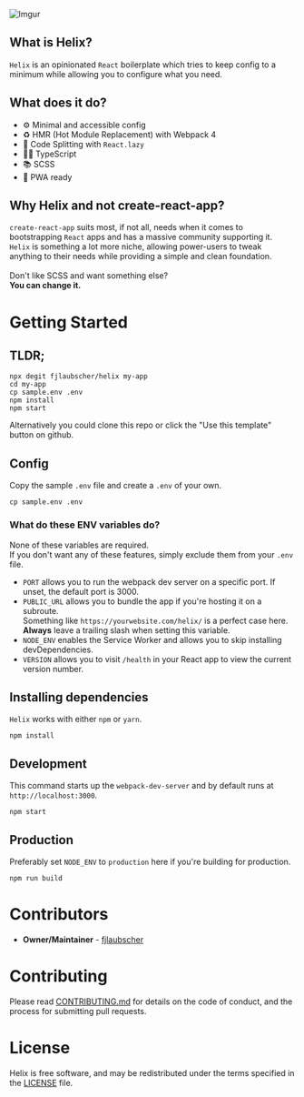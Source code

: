 ![Imgur](https://i.imgur.com/5FJS5G0.png)

## What is Helix?

`Helix` is an opinionated `React` boilerplate which tries to keep config to a minimum while allowing you to configure what you need.

## What does it do?

- ⚙️ Minimal and accessible config
- ♻️ HMR (Hot Module Replacement) with Webpack 4
- 🤸‍ Code Splitting with `React.lazy`
- 👨‍💻️ TypeScript
- 📚 SCSS
- 📱 PWA ready

## Why Helix and not create-react-app?

`create-react-app` suits most, if not all, needs when it comes to bootstrapping `React` apps and has a massive community supporting it.<br />
`Helix` is something a lot more
niche, allowing power-users to tweak anything to their needs while
providing a simple and clean foundation.
<br />
<br />
Don&apos;t like SCSS and want something else?
<br />
<strong>You can change it.</strong>

# Getting Started

## TLDR;

```
npx degit fjlaubscher/helix my-app
cd my-app
cp sample.env .env
npm install
npm start
```

Alternatively you could clone this repo or click the "Use this template" button on github.

## Config

Copy the sample `.env` file and create a `.env` of your own.

```
cp sample.env .env
```

### What do these ENV variables do?

None of these variables are required.<br />
If you don't want any of these features, simply exclude them from your `.env` file.<br />

- `PORT` allows you to run the webpack dev server on a specific port. If unset, the default port is 3000.
- `PUBLIC_URL` allows you to bundle the app if you're hosting it on a subroute.<br />Something like `https://yourwebsite.com/helix/` is a perfect case here. **Always** leave a trailing slash when setting this variable.<br />
- `NODE_ENV` enables the Service Worker and allows you to skip installing devDependencies.
- `VERSION` allows you to visit `/health` in your React app to view the current version number.

## Installing dependencies

`Helix` works with either `npm` or `yarn`.

```
npm install
```

## Development

This command starts up the `webpack-dev-server` and by default runs at `http://localhost:3000`.

```
npm start
```

## Production

Preferably set `NODE_ENV` to `production` here if you're building for production. <br />

```
npm run build
```

# Contributors

- <strong>Owner/Maintainer</strong> - [fjlaubscher](https://github.com/fjlaubscher)

# Contributing

Please read [CONTRIBUTING.md](CONTRIBUTING.md) for details on the code of conduct, and the process for submitting pull requests.

# License

Helix is free software, and may be redistributed under the terms specified in the [LICENSE](LICENSE.md) file.
